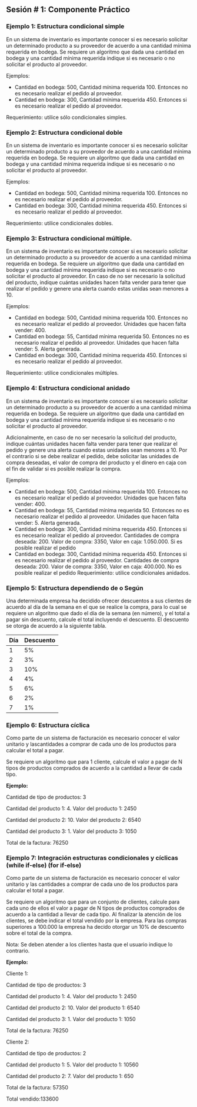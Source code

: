 ## Sesión # 1: Componente Práctico

### Ejemplo 1: Estructura condicional simple

En un sistema de inventario es importante conocer si es necesario solicitar un determinado
producto a su proveedor de acuerdo a una cantidad mínima requerida en bodega. Se requiere
un algoritmo que dada una cantidad en bodega y una cantidad mínima requerida indique si
es necesario o no solicitar el producto al proveedor.

Ejemplos:
* Cantidad en bodega: 500, Cantidad mínima requerida 100. Entonces no es necesario realizar
el pedido al proveedor.
* Cantidad en bodega: 300, Cantidad mínima requerida 450. Entonces si es necesario realizar
el pedido al proveedor.

Requerimiento: utilice sólo condicionales simples.

### Ejemplo 2: Estructura condicional doble

En un sistema de inventario es importante conocer si es necesario solicitar un determinado
producto a su proveedor de acuerdo a una cantidad mínima requerida en bodega. Se requiere
un algoritmo que dada una cantidad en bodega y una cantidad mínima requerida indique si
es necesario o no solicitar el producto al proveedor.

Ejemplos:
* Cantidad en bodega: 500, Cantidad mínima requerida 100. Entonces no es necesario realizar
el pedido al proveedor.
* Cantidad en bodega: 300, Cantidad mínima requerida 450. Entonces si es necesario realizar
el pedido al proveedor.

Requerimiento: utilice condicionales dobles.

### Ejemplo 3: Estructura condicional múltiple.

En un sistema de inventario es importante conocer si es necesario solicitar un determinado
producto a su proveedor de acuerdo a una cantidad mínima requerida en bodega. Se requiere
un algoritmo que dada una cantidad en bodega y una cantidad mínima requerida indique si
es necesario o no solicitar el producto al proveedor. En caso de no ser necesario la solicitud
del producto, indique cuántas unidades hacen falta vender para tener que realizar el pedido
y genere una alerta cuando estas unidas sean menores a 10.

Ejemplos:
* Cantidad en bodega: 500, Cantidad mínima requerida 100. Entonces no es necesario realizar
el pedido al proveedor. Unidades que hacen falta vender: 400.
* Cantidad en bodega: 55, Cantidad mínima requerida 50. Entonces no es necesario realizar
el pedido al proveedor. Unidades que hacen falta vender: 5. Alerta generada.
* Cantidad en bodega: 300, Cantidad mínima requerida 450. Entonces si es necesario realizar
el pedido al proveedor.

Requerimiento: utilice condicionales múltiples.

### Ejemplo 4: Estructura condicional anidado

En un sistema de inventario es importante conocer si es necesario solicitar un determinado
producto a su proveedor de acuerdo a una cantidad mínima requerida en bodega. Se requiere
un algoritmo que dada una cantidad en bodega y una cantidad mínima requerida indique si
es necesario o no solicitar el producto al proveedor.

Adicionalmente, en caso de no ser necesario la solicitud del producto, indique cuántas
unidades hacen falta vender para tener que realizar el pedido y genere una alerta cuando
estas unidades sean menores a 10. Por el contrario si se debe realizar el pedido, debe solicitar
las unidades de compra deseadas, el valor de compra del producto y el dinero en caja con el
fin de validar si es posible realizar la compra.

Ejemplos:
* Cantidad en bodega: 500, Cantidad mínima requerida 100. Entonces no es necesario realizar
el pedido al proveedor. Unidades que hacen falta vender: 400.
* Cantidad en bodega: 55, Cantidad mínima requerida 50. Entonces no es necesario realizar
el pedido al proveedor. Unidades que hacen falta vender: 5. Alerta generada.
* Cantidad en bodega: 300, Cantidad mínima requerida 450. Entonces si es necesario realizar
el pedido al proveedor. Cantidades de compra deseada: 200. Valor de compra: 3350, Valor
en caja: 1.050.000. Si es posible realizar el pedido
* Cantidad en bodega: 300, Cantidad mínima requerida 450. Entonces si es necesario realizar
el pedido al proveedor. Cantidades de compra deseada: 200. Valor de compra: 3350, Valor
en caja: 400.000. No es posible realizar el pedido
Requerimiento: utilice condicionales anidados.

### Ejemplo 5: Estructura dependiendo de o Según

Una determinada empresa ha decidido ofrecer descuentos a sus clientes de acuerdo al día
de la semana en el que se realice la compra, para lo cual se requiere un algoritmo que dado
el día de la semana (en número), y el total a pagar sin descuento, calcule el total incluyendo
el descuento. El descuento se otorga de acuerdo a la siguiente tabla.

| Día | Descuento |
|:----|:----------|
| 1   | 5%        |
| 2   | 3%        |
| 3   | 10%       |
| 4   | 4%        |
| 5   | 6%        |
| 6   | 2%        |
| 7   | 1%        |

### Ejemplo 6: Estructura cíclica

Como parte de un sistema de facturación es necesario conocer el valor unitario y lascantidades a comprar de cada uno de los productos para calcular el total a pagar.

Se requiere un algoritmo que para 1 cliente, calcule el valor a pagar de N tipos de productos
comprados de acuerdo a la cantidad a llevar de cada tipo.

**Ejemplo:**

Cantidad de tipo de productos: 3

Cantidad del producto 1: 4. Valor del producto 1: 2450

Cantidad del producto 2: 10. Valor del producto 2: 6540

Cantidad del producto 3: 1. Valor del producto 3: 1050

Total de la factura: 76250

### Ejemplo 7: Integración estructuras condicionales y cíclicas (while if-else) (for if-else)

Como parte de un sistema de facturación es necesario conocer el valor unitario y las
cantidades a comprar de cada uno de los productos para calcular el total a pagar.

Se requiere un algoritmo que para un conjunto de clientes, calcule para cada uno de ellos el
valor a pagar de N tipos de productos comprados de acuerdo a la cantidad a llevar de cada
tipo. Al finalizar la atención de los clientes, se debe indicar el total vendido por la empresa.
Para las compras superiores a 100.000 la empresa ha decido otorgar un 10% de descuento
sobre el total de la compra.

Nota: Se deben atender a los clientes hasta que el usuario indique lo contrario.

**Ejemplo:**

Cliente 1:

Cantidad de tipo de productos: 3

Cantidad del producto 1: 4. Valor del producto 1: 2450

Cantidad del producto 2: 10. Valor del producto 1: 6540

Cantidad del producto 3: 1. Valor del producto 1: 1050

Total de la factura: 76250



Cliente 2:

Cantidad de tipo de productos: 2

Cantidad del producto 1: 5. Valor del producto 1: 10560

Cantidad del producto 2: 7. Valor del producto 1: 650

Total de la factura: 57350



Total vendido:133600
